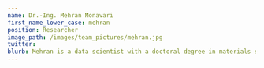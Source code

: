 ```yaml
---
name: Dr.-Ing. Mehran Monavari
first_name_lower_case: mehran
position: Researcher
image_path: /images/team_pictures/mehran.jpg
twitter:
blurb: Mehran is a data scientist with a doctoral degree in materials simulations.
---
```

